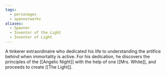 ```yaml
---
tags:
  - personages
  - spannerworks
aliases:
  - Spanner
  - Inventor of the Light
  - Inventor of Light
---
```

A tinkerer extraordinaire who dedicated his life to understanding the artifice behind when immortality is active. For his dedication, he discovers the principles of the [[Angelic Night]] with the help of one [[Mrs. White]], and proceeds to create [[The Light]].
